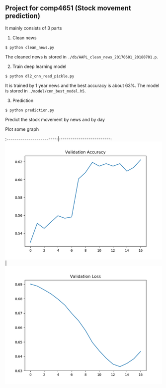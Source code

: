 ## Project for comp4651 (Stock movement prediction)
It mainly consists of 3 parts
1. Clean news
```shell
$ python clean_news.py
```
The cleaned news is stored in `./db/AAPL_clean_news_20170601_20180701.p`.

2. Train deep learning model
```shell
$ python dl2_cnn_read_pickle.py
```
It is trained by 1 year news and the best accuracy is about 63%. The model is stored in `./model/cnn_best_model.h5`.

3. Prediction
```shell
$ python prediction.py
```
Predict the stock movement by news and by day

Plot some graph

:-------------------------:|:-------------------------:
![1](https://github.com/samsonchan666/comp4651-Project/blob/master/report/val_acc.png)|![2](https://github.com/samsonchan666/comp4651-Project/blob/master/report/val_loss.png)

